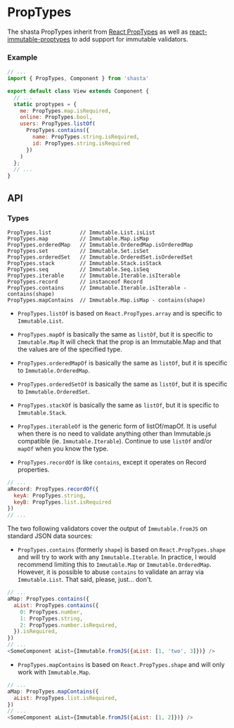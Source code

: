 # PropTypes


The shasta PropTypes inherit from [React PropTypes](https://facebook.github.io/react/docs/reusable-components.html#prop-validation) as well as [react-immutable-proptypes](https://github.com/HurricaneJames/react-immutable-proptypes) to add support for immutable validators.

### Example

```js
// ...
import { PropTypes, Component } from 'shasta'

export default class View extends Component {
  // ...
  static proptypes = {
    me: PropTypes.map.isRequired,
    online: PropTypes.bool,
    users: PropTypes.listOf(
      PropTypes.contains({
        name: PropTypes.string.isRequired,
        id: PropTypes.string.isRequired
      })
    )
  };
  // ...
}

```

## API


### Types

```
PropTypes.list         // Immutable.List.isList
PropTypes.map          // Immutable.Map.isMap
PropTypes.orderedMap   // Immutable.OrderedMap.isOrderedMap
PropTypes.set          // Immutable.Set.isSet
PropTypes.orderedSet   // Immutable.OrderedSet.isOrderedSet
PropTypes.stack        // Immutable.Stack.isStack
PropTypes.seq          // Immutable.Seq.isSeq
PropTypes.iterable     // Immutable.Iterable.isIterable
PropTypes.record       // instanceof Record
PropTypes.contains     // Immutable.Iterable.isIterable - contains(shape)
PropTypes.mapContains  // Immutable.Map.isMap - contains(shape)
```

* `PropTypes.listOf` is based on `React.PropTypes.array` and is specific to `Immutable.List`.

* `PropTypes.mapOf` is basically the same as `listOf`, but it is specific to `Immutable.Map` It will check that the prop is an Immutable.Map and that the values are of the specified type.

* `PropTypes.orderedMapOf` is basically the same as `listOf`, but it is specific to `Immutable.OrderedMap`.

* `PropTypes.orderedSetOf` is basically the same as `listOf`, but it is specific to `Immutable.OrderedSet`.

* `PropTypes.stackOf` is basically the same as `listOf`, but it is specific to `Immutable.Stack`.

* `PropTypes.iterableOf` is the generic form of listOf/mapOf. It is useful when there is no need to validate anything other than Immutable.js compatible (ie. `Immutable.Iterable`). Continue to use `listOf` and/or `mapOf` when you know the type.

* `PropTypes.recordOf` is like `contains`, except it operates on Record properties.

```js
// ...
aRecord: PropTypes.recordOf({
  keyA: PropTypes.string,
  keyB: PropTypes.list.isRequired
})
// ...
```

The two following validators cover the output of `Immutable.fromJS` on standard JSON data sources:

* `PropTypes.contains` (formerly `shape`) is based on `React.PropTypes.shape` and will try to work with any `Immutable.Iterable`. In practice, I would recommend limiting this to `Immutable.Map` or `Immutable.OrderedMap`. However, it is possible to abuse `contains` to validate an array via `Immutable.List`. That said, please, just... don't.

```js
// ...
aMap: PropTypes.contains({
  aList: PropTypes.contains({
    0: PropTypes.number,
    1: PropTypes.string,
    2: PropTypes.number.isRequired,
  }).isRequired,
})
// ...
<SomeComponent aList={Immutable.fromJS({aList: [1, 'two', 3]})} />
```

* `PropTypes.mapContains` is based on `React.PropTypes.shape` and will only work with `Immutable.Map`.

```js
// ...
aMap: PropTypes.mapContains({
  aList: PropTypes.list.isRequired,
})
// ...
<SomeComponent aList={Immutable.fromJS({aList: [1, 2]})} />
```

